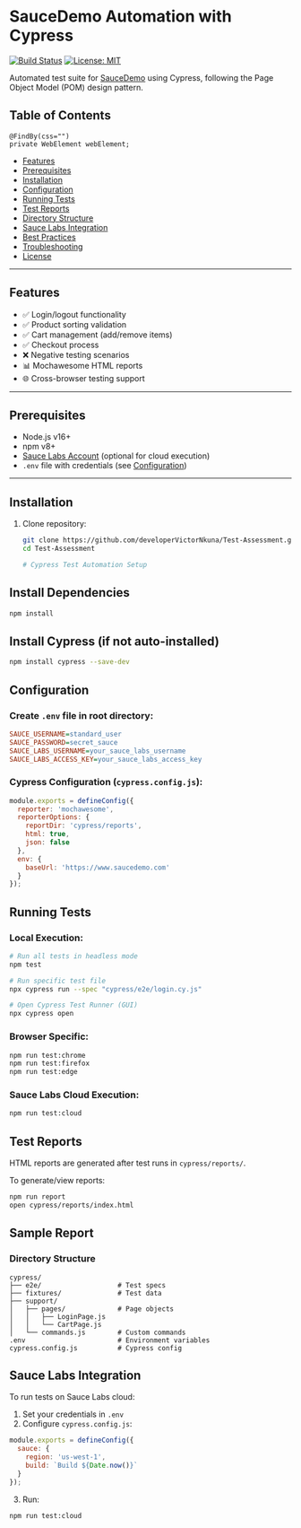 # SauceDemo Automation with Cypress

[![Build Status](https://img.shields.io/github/actions/workflow/status/your-username/saucedemo-cypress/ci.yml)](https://github.com/your-username/saucedemo-cypress/actions)
[![License: MIT](https://img.shields.io/badge/License-MIT-yellow.svg)](https://opensource.org/licenses/MIT)

Automated test suite for [SauceDemo](https://www.saucedemo.com/) using Cypress, following the Page Object Model (POM) design pattern.

## Table of Contents
	@FindBy(css="")
	private WebElement webElement;
- [Features](#features)
- [Prerequisites](#prerequisites)
- [Installation](#installation)
- [Configuration](#configuration)
- [Running Tests](#running-tests)
- [Test Reports](#test-reports)
- [Directory Structure](#directory-structure)
- [Sauce Labs Integration](#sauce-labs-integration)
- [Best Practices](#best-practices)
- [Troubleshooting](#troubleshooting)
- [License](#license)

---

## Features
- ✅ Login/logout functionality
- ✅ Product sorting validation
- ✅ Cart management (add/remove items)
- ✅ Checkout process
- ❌ Negative testing scenarios
- 📊 Mochawesome HTML reports
- 🌐 Cross-browser testing support

---

## Prerequisites
- Node.js v16+ 
- npm v8+
- [Sauce Labs Account](https://saucelabs.com/sign-up) (optional for cloud execution)
- `.env` file with credentials (see [Configuration](#configuration))

---

## Installation

1. Clone repository:
   ```bash
   git clone https://github.com/developerVictorNkuna/Test-Assessment.git
   cd Test-Assessment

   # Cypress Test Automation Setup

## Install Dependencies

```bash
npm install
```

## Install Cypress (if not auto-installed)

```bash
npm install cypress --save-dev
```

## Configuration

### Create `.env` file in root directory:

```ini
SAUCE_USERNAME=standard_user
SAUCE_PASSWORD=secret_sauce
SAUCE_LABS_USERNAME=your_sauce_labs_username
SAUCE_LABS_ACCESS_KEY=your_sauce_labs_access_key
```

### Cypress Configuration (`cypress.config.js`):

```javascript
module.exports = defineConfig({
  reporter: 'mochawesome',
  reporterOptions: {
    reportDir: 'cypress/reports',
    html: true,
    json: false
  },
  env: {
    baseUrl: 'https://www.saucedemo.com'
  }
});
```

## Running Tests

### Local Execution:

```bash
# Run all tests in headless mode
npm test

# Run specific test file
npx cypress run --spec "cypress/e2e/login.cy.js"

# Open Cypress Test Runner (GUI)
npx cypress open
```

### Browser Specific:

```bash
npm run test:chrome
npm run test:firefox
npm run test:edge
```

### Sauce Labs Cloud Execution:

```bash
npm run test:cloud
```

## Test Reports

HTML reports are generated after test runs in `cypress/reports/`.

To generate/view reports:

```bash
npm run report
open cypress/reports/index.html
```

## Sample Report

### Directory Structure

```
cypress/
├── e2e/                   # Test specs
├── fixtures/              # Test data
├── support/
│   ├── pages/             # Page objects
│   │   ├── LoginPage.js
│   │   └── CartPage.js
│   └── commands.js        # Custom commands
.env                       # Environment variables
cypress.config.js          # Cypress config
```

## Sauce Labs Integration

To run tests on Sauce Labs cloud:

1. Set your credentials in `.env`
2. Configure `cypress.config.js`:

```javascript
module.exports = defineConfig({
  sauce: {
    region: 'us-west-1',
    build: `Build ${Date.now()}`
  }
});
```

3. Run:

```bash
npm run test:cloud
```

